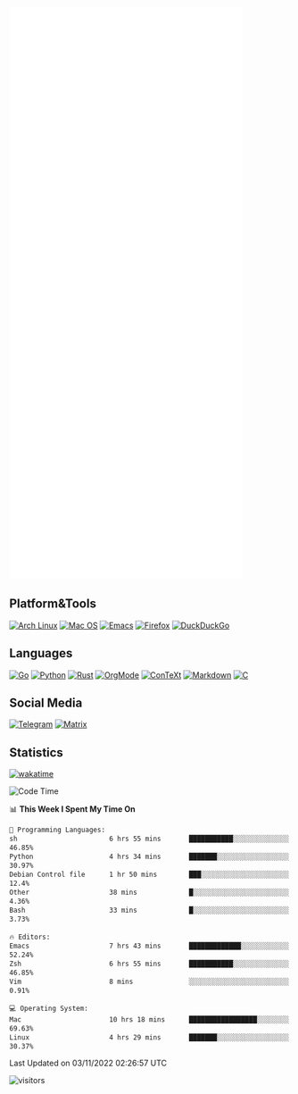 ![Metrics](https://github.com/SteamedFish/SteamedFish/blob/master/github-metrics.svg)

## Platform&Tools

[![Arch Linux](https://img.shields.io/badge/ArchLinux-1793D1?logo=arch-linux&logoColor=fff&style=flat-square)](https://archlinux.org/)
[![Mac OS](https://img.shields.io/badge/MacOS-000000?style=flat-square&logo=macos&logoColor=F0F0F0)](https://www.apple.com/macos/)
[![Emacs](https://img.shields.io/badge/Emacs-%237F5AB6.svg?&style=flat-square&logo=gnu-emacs&logoColor=white)](https://www.gnu.org/software/emacs/)
[![Firefox](https://img.shields.io/badge/Firefox-FF7139?style=flat-square&logo=Firefox-Browser&logoColor=white)](https://firefox.com/)
[![DuckDuckGo](https://img.shields.io/badge/DuckDuckGo-DE5833?style=flat-square&logo=DuckDuckGo&logoColor=white)](https://duckduckgo.com/)

## Languages

[![Go](https://img.shields.io/badge/Golang-%2300ADD8.svg?style=flat-square&logo=go&logoColor=white)](https://golang.org/)
[![Python](https://img.shields.io/badge/Python-3670A0?style=flat-square&logo=python&logoColor=ffdd54)](https://www.python.org/)
[![Rust](https://img.shields.io/badge/Rust-%23000000.svg?style=flat-square&logo=rust&logoColor=white)](https://www.rust-lang.org/)
[![OrgMode](https://img.shields.io/badge/OrgMode-%23000000.svg?style=flat-square&logo=org&logoColor=white)](https://orgmode.org/)
[![ConTeXt](https://img.shields.io/badge/ConTeXt-%23008080.svg?style=flat-square&logo=latex&logoColor=white)](https://contextgarden.net/)
[![Markdown](https://img.shields.io/badge/MarkDown-%23000000.svg?style=flat-square&logo=markdown&logoColor=white)](https://daringfireball.net/projects/markdown/)
[![C](https://img.shields.io/badge/C-%2300599C.svg?style=flat-square&logo=c&logoColor=white)](https://www.iso.org/standard/74528.html)

## Social Media
[![Telegram](https://img.shields.io/badge/SteamedFish-2CA5E0?style=social&logo=telegram&logoColor=white)](https://t.me/SteamedFish)
[![Matrix](https://img.shields.io/badge/SteamedFish-2CA5E0?style=social&logo=matrix&logoColor=black)](https://matrix.to/#/@i:steamedfish.org)

## Statistics
[![wakatime](https://wakatime.com/badge/user/168280d6-fcf2-4b4f-ad3a-dc4612f35b38.svg)](https://wakatime.com/@168280d6-fcf2-4b4f-ad3a-dc4612f35b38)

<!--START_SECTION:waka-->
![Code Time](http://img.shields.io/badge/Code%20Time-2%2C110%20hrs%2021%20mins-blue)

📊 **This Week I Spent My Time On** 

```text
💬 Programming Languages: 
sh                       6 hrs 55 mins       ███████████░░░░░░░░░░░░░░   46.85% 
Python                   4 hrs 34 mins       ███████░░░░░░░░░░░░░░░░░░   30.97% 
Debian Control file      1 hr 50 mins        ███░░░░░░░░░░░░░░░░░░░░░░   12.4% 
Other                    38 mins             █░░░░░░░░░░░░░░░░░░░░░░░░   4.36% 
Bash                     33 mins             █░░░░░░░░░░░░░░░░░░░░░░░░   3.73%

🔥 Editors: 
Emacs                    7 hrs 43 mins       █████████████░░░░░░░░░░░░   52.24% 
Zsh                      6 hrs 55 mins       ███████████░░░░░░░░░░░░░░   46.85% 
Vim                      8 mins              ░░░░░░░░░░░░░░░░░░░░░░░░░   0.91%

💻 Operating System: 
Mac                      10 hrs 18 mins      █████████████████░░░░░░░░   69.63% 
Linux                    4 hrs 29 mins       ███████░░░░░░░░░░░░░░░░░░   30.37%

```


 Last Updated on 03/11/2022 02:26:57 UTC
<!--END_SECTION:waka-->

![visitors](https://visitor-badge.laobi.icu/badge?page_id=SteamedFish.SteamedFish)
